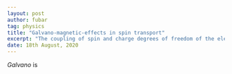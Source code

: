 ```yaml
---
layout: post
author: fubar
tag: physics
title: "Galvano-magnetic-effects in spin transport"
excerpt: "The coupling of spin and charge degrees of freedom of the electron leads to various galvano-magnetic effects which are manifested as experimentally observed variants of Hall effects and magnetoresistance"
date: 18th August, 2020
---
```


*Galvano* is 
